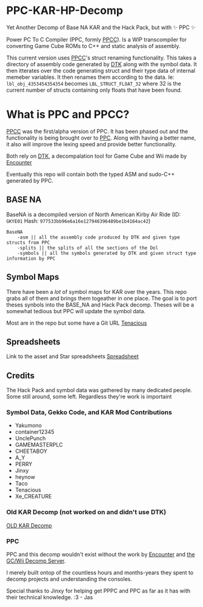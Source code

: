 # PPC-KAR-HP-Decomp
Yet Another Decomp of Base NA KAR and the Hack Pack, but with :sparkles: PPC :sparkles:

Power PC To C Compiler (PPC, formly [PPCC](https://github.com/SeanMott/PPCC)). Is a WIP transcompiler for converting Game Cube ROMs to C++ and static analysis of assembly.

This current version uses [PPCC](https://github.com/SeanMott/PPCC)'s struct renaming functionality. This takes a directory of assembly code generated by [DTK](https://github.com/encounter/decomp-toolkit/tree/main) along with the symbol data. It then itterates over the code generating struct and their type data of internal memeber variables. It then renames them according to the data. Ie: `lbl_obj_4353454354354` becomes `LBL_STRUCT_FLOAT_32` where 32 is the current number of structs containing only floats that have been found.

# What is PPC and PPCC?

[PPCC](https://github.com/SeanMott/PPCC) was the first/alpha version of PPC. It has been phased out and the functionality is being brought over to [PPC](https://github.com/SeanMott/PPC). Along with having a better name, it also will improve the lexing speed and provide better functionality.

Both rely on [DTK](https://github.com/encounter/decomp-toolkit/tree/main), a decompalation tool for Game Cube and Wii made by [Encounter](https://github.com/encounter)

Eventually this repo will contain both the typed ASM and sudo-C++ generated by PPC.

## BASE NA

BaseNA is a decompiled version of North American Kirby Air Ride (ID: `GKYE01` Hash: `977533bb96e6a16e127946396489be1b4164ac42`)

```
BaseNA
    -asm || all the assembly code produced by DTK and given type structs from PPC
    -splits || the splits of all the sections of the Dol
    -symbols || all the symbols generated by DTK and given struct type information by PPC
```

## Symbol Maps

There have been a *lot* of symbol maps for KAR over the years. This repo grabs all of them and brings them togeather in one place. The goal is to port theses synbols into the BASE_NA and Hack Pack decomp. Theses will be a somewhat tedious but PPC will update the symbol data.

Most are in the repo but some have a Git URL
[Tenacious](https://github.com/Teltt/KARMAP/tree/main)

## Spreadsheets

Link to the asset and Star spreadsheets
[Spreadsheet](https://docs.google.com/spreadsheets/d/1aLNI8z9S-K5w6Hj369Y9d1A3MaiOhAwUgEBaHnxtNyo/edit?usp=sharing)

## Credits

The Hack Pack and symbol data was gathered by many dedicated people. Some still around, some left. Regardless they're work is importaint

### Symbol Data, Gekko Code, and KAR Mod Contributions
- Yakumono
- container12345
- UnclePunch
- GAMEMASTERPLC
- CHEETABOY
- A_Y
- PERRY
- Jinxy
- heynow
- Taco
- Tenacious
- Xe_CREATURE

### Old KAR Decomp (not worked on and didn't use DTK)
[OLD KAR Decomp](https://github.com/doldecomp/kar)

### PPC

PPC and this decomp wouldn't exist without the work by [Encounter](https://github.com/encounter) and [the GC/Wii Decomp Server](https://discord.gg/hKx3FJJgrV).

I merely built ontop of the countless hours and months-years they spent to decomp projects and understanding the consoles.

Special thanks to Jinxy for helping get PPPC and PPC as far as it has with their technical knowledge. :3 - Jas
